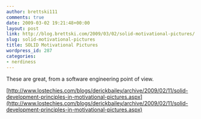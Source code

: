 ```yaml
---
author: brettski111
comments: true
date: 2009-03-02 19:21:48+00:00
layout: post
link: http://blog.brettski.com/2009/03/02/solid-motivational-pictures/
slug: solid-motivational-pictures
title: SOLID Motivational Pictures
wordpress_id: 287
categories:
- nerdiness
---
```


These are great, from a software engineering point of view. 

[http://www.lostechies.com/blogs/derickbailey/archive/2009/02/11/solid-development-principles-in-motivational-pictures.aspx](http://www.lostechies.com/blogs/derickbailey/archive/2009/02/11/solid-development-principles-in-motivational-pictures.aspx)
